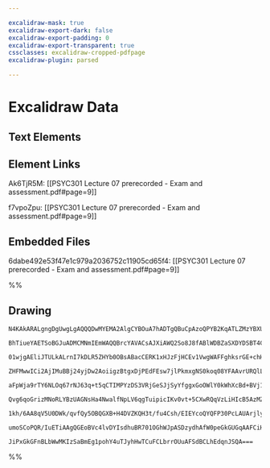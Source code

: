 ```yaml
---

excalidraw-mask: true
excalidraw-export-dark: false
excalidraw-export-padding: 0
excalidraw-export-transparent: true
cssclasses: excalidraw-cropped-pdfpage
excalidraw-plugin: parsed

---
```

# Excalidraw Data
## Text Elements
## Element Links
Ak6TjR5M: [[PSYC301 Lecture 07 prerecorded - Exam and assessment.pdf#page=9]]

f7vpoZpu: [[PSYC301 Lecture 07 prerecorded - Exam and assessment.pdf#page=9]]

## Embedded Files
6dabe492e53f47e1c979a2036752c11905cd65f4: [[PSYC301 Lecture 07 prerecorded - Exam and assessment.pdf#page=9]]

%%
## Drawing
```compressed-json
N4KAkARALgngDgUwgLgAQQQDwMYEMA2AlgCYBOuA7hADTgQBuCpAzoQPYB2KqATLZMzYBXUtiRoIACyhQ4zZAHoFAc0JRJQgEYA6bGwC2CgF7N6hbEcK4OCtptbErHALRY8RMpWdx8Q1TdIEfARcZgRmBShcZQUebQBWbR4aOiCEfQQOKGZuAG1wMFAwYuh4cXRCfWikfhLGFnYuND4CyHrWTgA5TjFuHgAOAE4AdnieADYeABZayEIOYixuCFwA

BhTiueYAETSoBGJuADMCMNmIEmWAQQBrcYAVACsAJXiAWQ2So8J8fABlWDBZaSXDYDSBT4CKCkNg3BAAdRI6m4AEZzsxobCEACYECJIIPJCIDC/JIOOEcmg0a0IGw4KC1DBUatVudrMo8ahWTTMNxuZsIEy0PyShiYXCAMJsfBsUjLADELKV63OmlBN2UJIWUplcok0OszHpgSyRIoSMk3HiLO0yrtyvG50kCEIymkfX6KKS8XRCAO3GGPFW8WG5

01wjgAEliJTULkALrnI7kDLR5ZHYb0OBsABacCERK1xHJzFjHCEv1VwgWAFFghksrGE+chHBiLh9ocqcMAMyrKaDKYo+L9Hs8HvnIgcG7LXK5eFB6aoABiP3CCgACn8AJoSvso1AAGQQ2CgIgQXOGqDggUCelIi2IqGcqBrmFw+lQ1ifoTCpYbUDaG2RzyvSygIAAvIM8bxkSMrYHCXaoNCQgIOiURnrGECIAs8zKES3zBGmEjjO2mgIAOPAIPEP

ZHFMwwICi2AjIMuBBj24yjDw2AoiigzBtgxDjPEdFEsw7jlPkmxgNS0koq08YFAAvrURQlLAiDpimNQ0u0jTcBOulMB0HDdBwvRUqsPD8eMgxjCKcwLEsEi4CiRKEDsez+mgJz4GcNKXBIGZZrm+YET8/yAuUUiguCOkCmKWKIsQyLNOh4rYlFywEpc5wkm6Jaxg5tL0tgjLMsV7KcsVvLCucQpculWI6rKCpKkSaoIeGQjatKrX6uQHBGrgJpQG

aFpWja9rTY6NLOq67rNJ63q+t5qCTIMPYzDS3VRjGeSJjSyYfggxGoOWlY0kWhXcBd+BVj1xB1ukmTZAdLZth2a0or2/aDsOo7xD6NJTjOEhzguVlTCua4RFuu77keJ5noEl7XreJ6yo+z6vu+n7fl+pYUgBQHECBYGQdBsGTmwCFrb5/kChwJ3XMQjxCBiqDHRkyFsKg2AwnAqCVNU2ioFcxBPmkAHMFzsqoFUzA3Gg8KSGoF7MJIbAUMw1CoAA

Qvg6qoGrizMNoRLYBzUAGNsHa4NwalfNpLV6qgTuipicIKv0vt+5CXwRQqVzLiHIcB5AzMZK7Co1jwcdxxArRgEprSp8U6eHZAuBwHAAJfY7BTQM6GTLEQbpjbUDCEAgFD6+q3W9bqCrxMQret58EBW6Qo2Rvs+gAhlMcSJoRsIZ33e9/39ddUWw/oKP6oTyIU/pKuvw4pyEA5YcVeT69ffpIPSUTVSe8rwf/fH3Cm/RTvy895f6TPMIBUUny5+P

1kh/6AA8qV5U0DWk/qvfQy5OBQGXB+H4DVZKQH3t/fu4Csh/EIEYcoQYQFP30PcLAUArjlyaOgYIRxK5FwQVAH++dSD4J7trZ0uAkJ3SwYg9INYFhXDoRQBhSEVhcIfqAzhMIKD3DKMsIsndxIwl+AADVRD2bQw5hhDHohxfoUwgw0SrlI6U+BtyonGKsbQ4weyjgGKsHsgxBg8GGNtEoRg2AGELgKegBBUKom0GOaYykWGUP7i/R6N18QglIHAT

umoSCoPQR/IuETiAAgQGEoBVc4lvDYIsdhuBR701OGhWJpASDzydhAfW0peGkGUGqAAFCiHsaJUC1PqY0vWRj4gAEoiTPAQMoCsI1xGVNwDUlE/Q9a8RGQ04ZLSEgdJ8eQi+KCvYIH/lARoZYKz3SLtzBAXSnIFI4PhNAxTMhZOCEhFCeSBTYCIEk5CpBULnCjuUc55xhBQCnE8u5CBZklDsI8ZGzA/jMzgGkjJzNslIQZhc7Op5CCMHuI4/Azj1

JiPxGkGFnBLbWwMKIzSaBmEg1pohY4uTJyhHwTCuFCLbrrOUuAFSdBCLhEdqnJSQA===
```
%%